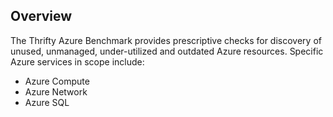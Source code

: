 ## Overview

The Thrifty Azure Benchmark provides prescriptive checks for discovery of unused, unmanaged, under-utilized and outdated Azure resources. Specific Azure services in scope include:

* Azure Compute
* Azure Network
* Azure SQL
